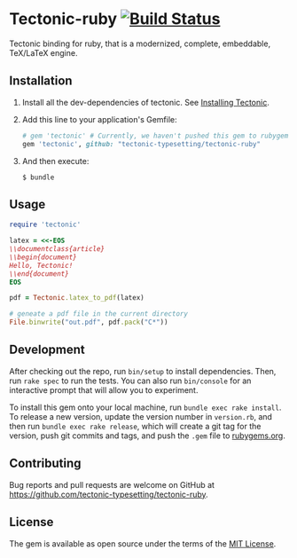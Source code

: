 # Tectonic-ruby [![Build Status](https://travis-ci.org/tectonic-typesetting/tectonic-ruby.svg?branch=master)](https://travis-ci.org/tectonic-typesetting/tectonic-ruby)

Tectonic binding for ruby, that is a modernized, complete, embeddable, TeX/LaTeX engine. 

## Installation

1. Install all the dev-dependencies of tectonic.
   See [Installing Tectonic](https://tectonic-typesetting.github.io/en-US/install.html).

2. Add this line to your application's Gemfile:

    ```ruby
    # gem 'tectonic' # Currently, we haven't pushed this gem to rubygems yet.
    gem 'tectonic', github: "tectonic-typesetting/tectonic-ruby"
    ```

3. And then execute:
    
    ```shell
    $ bundle
    ```

## Usage

```ruby
require 'tectonic'

latex = <<-EOS
\\documentclass{article}
\\begin{document}
Hello, Tectonic!
\\end{document}
EOS

pdf = Tectonic.latex_to_pdf(latex)

# geneate a pdf file in the current directory
File.binwrite("out.pdf", pdf.pack("C*"))
```

## Development

After checking out the repo, run `bin/setup` to install dependencies. Then, run `rake spec` to run the tests. You can also run `bin/console` for an interactive prompt that will allow you to experiment.

To install this gem onto your local machine, run `bundle exec rake install`. To release a new version, update the version number in `version.rb`, and then run `bundle exec rake release`, which will create a git tag for the version, push git commits and tags, and push the `.gem` file to [rubygems.org](https://rubygems.org).

## Contributing

Bug reports and pull requests are welcome on GitHub at https://github.com/tectonic-typesetting/tectonic-ruby.

## License

The gem is available as open source under the terms of the [MIT License](https://opensource.org/licenses/MIT).
